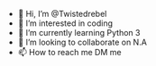 - 👋 Hi, I’m @Twistedrebel
- 👀 I’m interested in coding
- 🌱 I’m currently learning Python 3
- 💞️ I’m looking to collaborate on N.A
- 📫 How to reach me DM me

<!---
Twistedrebel/Twistedrebel is a ✨ special ✨ repository because its `README.md` (this file) appears on your GitHub profile.
You can click the Preview link to take a look at your changes.
--->

